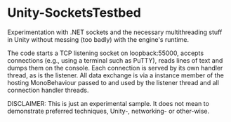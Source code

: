 Unity-SocketsTestbed
====================

Experimentation with .NET sockets and the necessary multithreading stuff in Unity without messing (too badly) with the engine's runtime.

The code starts a TCP listening socket on loopback:55000, accepts connections (e.g., using a terminal such as PuTTY), reads lines of text and dumps them on the console. Each connection is served by its own handler thread, as is the listener. All data exchange is via a instance member of the hosting MonoBehaviour passed to and used by the listener thread and all connection handler threads.

DISCLAIMER: This is just an experimental sample. It does not mean to demonstrate preferred techniques, Unity-, networking- or other-wise.
